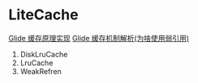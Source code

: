 # LiteCache

[Glide 缓存原理实现](https://blog.csdn.net/yin13753884368/article/details/105081776)
[Glide 缓存机制解析(为啥使用弱引用)](https://blog.csdn.net/u011418943/article/details/107026881)

1. DiskLruCache
2. LruCache
3. WeakRefren